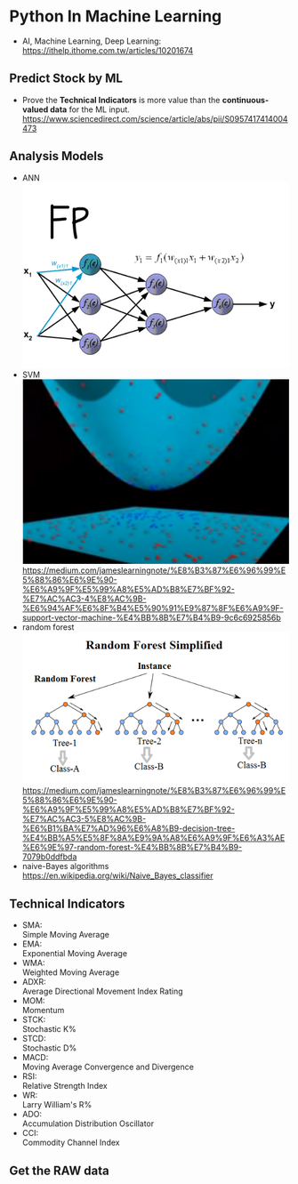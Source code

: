 # Python In Machine Learning
- AI, Machine Learning, Deep Learning:  
https://ithelp.ithome.com.tw/articles/10201674

## Predict Stock by ML
- Prove the **Technical Indicators** is more value than the **continuous-valued data** for the ML input.  
https://www.sciencedirect.com/science/article/abs/pii/S0957417414004473

## Analysis Models
- ANN  
![](https://github.com/D50000/Python-In-Machine-Learning/blob/master/images/FODQsVm.gif)
- SVM  
[![SVM algorithm visualization](https://github.com/D50000/Python-In-Machine-Learning/blob/master/images/svm.PNG)](https://www.youtube.com/watch?v=3liCbRZPrZA%29 "SVM algorithm visualization")  
https://medium.com/jameslearningnote/%E8%B3%87%E6%96%99%E5%88%86%E6%9E%90-%E6%A9%9F%E5%99%A8%E5%AD%B8%E7%BF%92-%E7%AC%AC3-4%E8%AC%9B-%E6%94%AF%E6%8F%B4%E5%90%91%E9%87%8F%E6%A9%9F-support-vector-machine-%E4%BB%8B%E7%B4%B9-9c6c6925856b
- random forest  
![](https://github.com/D50000/Python-In-Machine-Learning/blob/master/images/20116157LTKtxUlOqM.png)  
https://medium.com/jameslearningnote/%E8%B3%87%E6%96%99%E5%88%86%E6%9E%90-%E6%A9%9F%E5%99%A8%E5%AD%B8%E7%BF%92-%E7%AC%AC3-5%E8%AC%9B-%E6%B1%BA%E7%AD%96%E6%A8%B9-decision-tree-%E4%BB%A5%E5%8F%8A%E9%9A%A8%E6%A9%9F%E6%A3%AE%E6%9E%97-random-forest-%E4%BB%8B%E7%B4%B9-7079b0ddfbda
- naive-Bayes algorithms  
https://en.wikipedia.org/wiki/Naive_Bayes_classifier

## Technical Indicators
- SMA:  
Simple Moving Average  
- EMA:  
Exponential Moving Average
- WMA:  
Weighted Moving Average
- ADXR:  
Average Directional Movement Index Rating
- MOM:  
Momentum
- STCK:  
Stochastic K%
- STCD:  
Stochastic D%
- MACD:  
Moving Average Convergence and Divergence
- RSI:  
Relative Strength Index
- WR:  
Larry William's R%
- ADO:  
 Accumulation Distribution Oscillator
 - CCI:  
 Commodity Channel Index

 ## Get the RAW data
 
